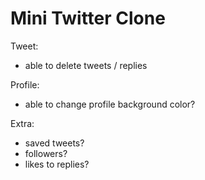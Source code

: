 # Mini Twitter Clone

Tweet:

- able to delete tweets / replies

Profile:

- able to change profile background color?

Extra:

- saved tweets?
- followers?
- likes to replies?
